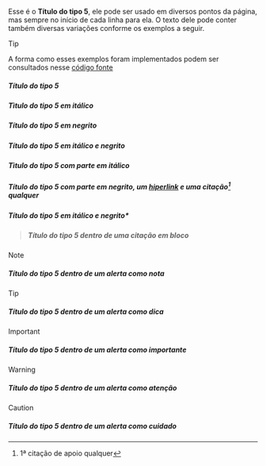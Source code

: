 Esse é o **Título do tipo 5**, ele pode ser usado em diversos pontos da página, mas sempre no início de cada linha para ela. O texto dele pode conter também diversas variações conforme os exemplos a seguir.

>[!TIP]
>A forma como esses exemplos foram implementados podem ser consultados nesse [código fonte](https://github.com/eportella/markdown-to-html-builder/blob/main/h5/README.md?plain=1)

##### Título do tipo 5
##### *Tìtulo do tipo 5 em itálico*
##### **Título do tipo 5 em negrito**
##### ***Título do tipo 5 em itálico e negrito***
##### Tìtulo do tipo 5 com parte em *itálico*
##### Título do tipo 5 com parte em **negrito**, um [hiperlink](/README.md) e uma citação[^1] qualquer
##### Título do tipo 5 em itálico e **negrito***

>##### Título do tipo 5 dentro de uma citação em bloco

>[!NOTE]
>##### Título do tipo 5 dentro de um alerta como nota

>[!TIP]
>##### Título do tipo 5 dentro de um alerta como dica

>[!IMPORTANT]
>##### Título do tipo 5 dentro de um alerta como importante

>[!WARNING]
>##### Título do tipo 5 dentro de um alerta como atenção

>[!CAUTION]
>##### Título do tipo 5 dentro de um alerta como cuidado

[^1]: 1ª citação de apoio qualquer